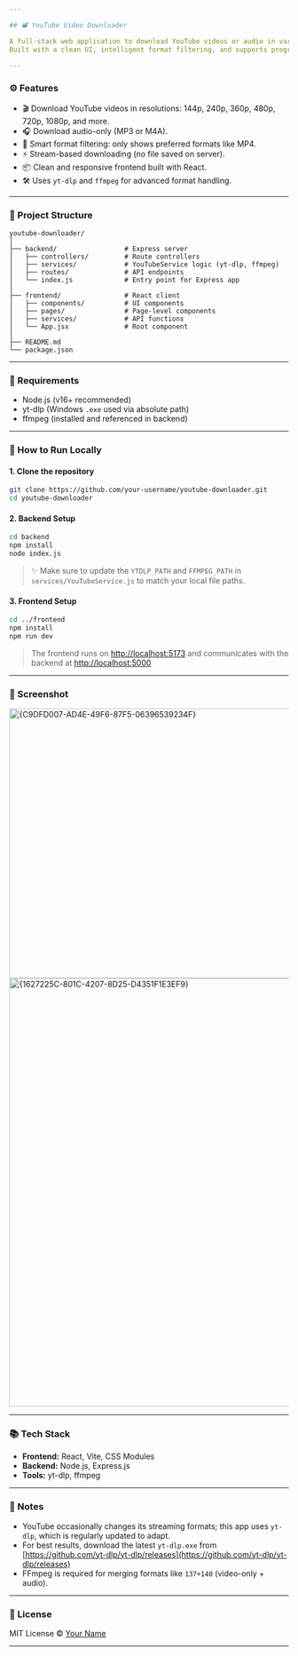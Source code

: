 ```yaml
---

## 📽️ YouTube Video Downloader

A full-stack web application to download YouTube videos or audio in various formats and resolutions using `yt-dlp`, `Node.js`, and `React`.
Built with a clean UI, intelligent format filtering, and supports progressive and merged downloads.

---
```


### ⚙️ Features

* 🎬 Download YouTube videos in resolutions: 144p, 240p, 360p, 480p, 720p, 1080p, and more.
* 🎧 Download audio-only (MP3 or M4A).
* 🧠 Smart format filtering: only shows preferred formats like MP4.
* ⚡ Stream-based downloading (no file saved on server).
* 📦 Clean and responsive frontend built with React.
* 🛠 Uses `yt-dlp` and `ffmpeg` for advanced format handling.

---

### 📁 Project Structure

```
youtube-downloader/
│
├── backend/                 # Express server
│   ├── controllers/         # Route controllers
│   ├── services/            # YouTubeService logic (yt-dlp, ffmpeg)
│   ├── routes/              # API endpoints
│   └── index.js             # Entry point for Express app
│
├── frontend/                # React client
│   ├── components/          # UI components
│   ├── pages/               # Page-level components
│   ├── services/            # API functions
│   └── App.jsx              # Root component
│
├── README.md
└── package.json
```

---

### 🧪 Requirements

* Node.js (v16+ recommended)
* yt-dlp (Windows `.exe` used via absolute path)
* ffmpeg (installed and referenced in backend)

---

### 🚀 How to Run Locally

#### 1. Clone the repository

```bash
git clone https://github.com/your-username/youtube-downloader.git
cd youtube-downloader
```

#### 2. Backend Setup

```bash
cd backend
npm install
node index.js
```

> ✨ Make sure to update the `YTDLP_PATH` and `FFMPEG_PATH` in `services/YouTubeService.js` to match your local file paths.

#### 3. Frontend Setup

```bash
cd ../frontend
npm install
npm run dev
```

> The frontend runs on [http://localhost:5173](http://localhost:5173) and communicates with the backend at [http://localhost:5000](http://localhost:5000)

---

### 📸 Screenshot

<img width="616" height="486" alt="{C9DFD007-AD4E-49F6-87F5-06396539234F}" src="https://github.com/user-attachments/assets/071d7145-10fc-43f7-ad9d-fd0a448ed585" />\
<img width="683" height="772" alt="{1627225C-801C-4207-8D25-D4351F1E3EF9}" src="https://github.com/user-attachments/assets/67c21cce-f54b-4ced-9365-7bfa6217b659" />



---

### 📚 Tech Stack

* **Frontend:** React, Vite, CSS Modules
* **Backend:** Node.js, Express.js
* **Tools:** yt-dlp, ffmpeg

---

### 📌 Notes

* YouTube occasionally changes its streaming formats; this app uses `yt-dlp`, which is regularly updated to adapt.
* For best results, download the latest `yt-dlp.exe` from [https://github.com/yt-dlp/yt-dlp/releases](https://github.com/yt-dlp/yt-dlp/releases)
* FFmpeg is required for merging formats like `137+140` (video-only + audio).

---

### 📃 License

MIT License © [Your Name](https://github.com/your-username)

---

